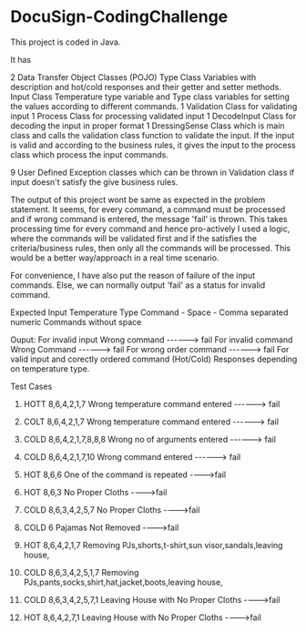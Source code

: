 # DocuSign-CodingChallenge

This project is coded in Java.

It has 

2 Data Transfer Object Classes (POJO)
	Type Class
		Variables with description and hot/cold responses and their getter and setter methods.
	Input Class
		Temperature type variable and Type class variables for setting the values according to different commands.
1 Validation Class for validating input 
1 Process Class for processing validated input
1 DecodeInput Class for decoding the input in proper format
1 DressingSense Class which is main class and calls the validation class function to validate the input.
	If the input is valid and according to the business rules, it gives the input to the process class which process the input commands.

9 User Defined Exception classes which can be thrown in Validation class if input doesn't satisfy the give business rules.


The output of this project wont be same as expected in the problem statement. It seems, for every command, a command must be processed and if wrong command is 
entered, the message 'fail' is thrown.
This takes processing time for every command and hence pro-actively I used a logic, where the commands will be validated first and if the satisfies the criteria/business rules, then only all the commands will be processed.
This would be a better way/approach in a real time scenario.

For convenience, I have also put the reason of failure of the input commands. Else, we can normally output 'fail' as a status for invalid command.


Expected Input
Temperature Type Command - Space - Comma separated numeric Commands without space

Ouput:
For invalid input
	Wrong command ------> fail
For invalid command
	Wrong Command ------> fail
For wrong order command
	<Reason of Wrong order> ------> fail
For valid input and corectly ordered command
(Hot/Cold) Responses depending on temperature type.


Test Cases

1. HOTT 8,6,4,2,1,7
Wrong temperature command entered ------> fail

2. COLT 8,6,4,2,1,7
Wrong temperature command entered ------> fail

3. COLD 8,6,4,2,1,7,8,8,8
Wrong no of arguments entered ------> fail

4. COLD 8,6,4,2,1,7,10
Wrong command entered ------> fail

5. HOT 8,6,6
One of the command is repeated ---->fail

6. HOT 8,6,3
No Proper Cloths ---->fail

7. COLD 8,6,3,4,2,5,7
No Proper Cloths ---->fail

8. COLD 6
Pajamas Not Removed ---->fail

9. HOT 8,6,4,2,1,7
Removing PJs,shorts,t-shirt,sun visor,sandals,leaving house,

10. COLD 8,6,3,4,2,5,1,7
Removing PJs,pants,socks,shirt,hat,jacket,boots,leaving house, 

11. COLD 8,6,3,4,2,5,7,1
Leaving House with No Proper Cloths ---->fail

12. HOT 8,6,4,2,7,1
Leaving House with No Proper Cloths ---->fail
